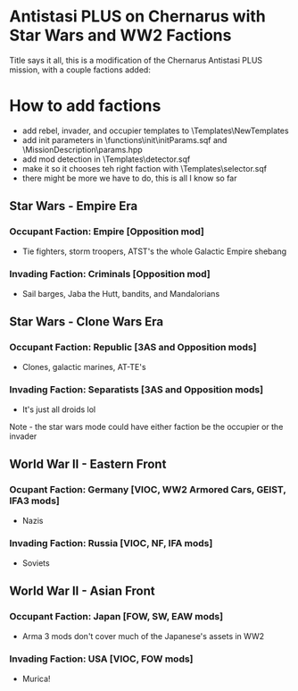 # Antistasi PLUS on Chernarus with Star Wars and WW2 Factions

Title says it all, this is a modification of the Chernarus Antistasi PLUS mission, with a couple factions added:

# How to add factions
- add rebel, invader, and occupier templates to \Templates\NewTemplates
- add init parameters in \functions\init\initParams.sqf and \MissionDescription\params.hpp
- add mod detection in \Templates\detector.sqf
- make it so it chooses teh right faction with \Templates\selector.sqf
- there might be more we have to do, this is all I know so far

## Star Wars - Empire Era

### Occupant Faction: Empire [Opposition mod]
- Tie fighters, storm troopers, ATST's the whole Galactic Empire shebang
### Invading Faction: Criminals [Opposition mod]
- Sail barges, Jaba the Hutt, bandits, and Mandalorians

## Star Wars - Clone Wars Era

### Occupant Faction: Republic [3AS and Opposition mods]
- Clones, galactic marines, AT-TE's
### Invading Faction: Separatists [3AS and Opposition mods]
- It's just all droids lol

Note - the star wars mode could have either faction be the occupier or the invader
## World War II - Eastern Front

### Ocupant Faction: Germany [VIOC, WW2 Armored Cars, GEIST, IFA3 mods]
- Nazis
### Invading Faction: Russia [VIOC, NF, IFA mods]
- Soviets

## World War II - Asian Front

### Occupant Faction: Japan [FOW, SW, EAW mods]
- Arma 3 mods don't cover much of the Japanese's assets in WW2
### Invading Faction: USA [VIOC, FOW mods]
- Murica!

